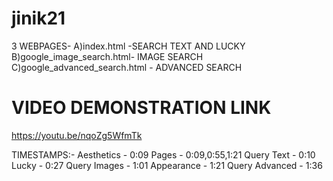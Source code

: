 # jinik21
3 WEBPAGES- 
A)index.html -SEARCH TEXT AND LUCKY
B)google_image_search.html- IMAGE SEARCH
C)google_advanced_search.html - ADVANCED SEARCH

# VIDEO DEMONSTRATION LINK

https://youtu.be/nqoZg5WfmTk

TIMESTAMPS:-
Aesthetics -  0:09
Pages - 0:09,0:55,1:21
Query Text - 0:10
Lucky - 0:27
Query Images - 1:01
Appearance - 1:21
Query Advanced - 1:36
